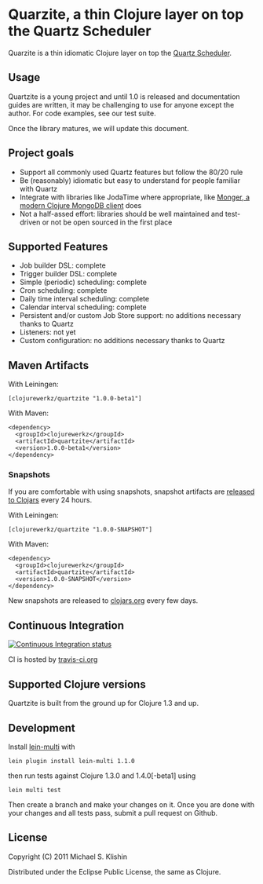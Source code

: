 # Quarzite, a thin Clojure layer on top the Quartz Scheduler

Quarzite is a thin idiomatic Clojure layer on top the [Quartz Scheduler](http://quartz-scheduler.org/).


## Usage

Quartzite is a young project and until 1.0 is released and documentation guides are written,
it may be challenging to use for anyone except the author. For code examples, see our test
suite.

Once the library matures, we will update this document.


## Project goals

 * Support all commonly used Quartz features but follow the 80/20 rule
 * Be (reasonably) idiomatic but easy to understand for people familiar with Quartz
 * Integrate with libraries like JodaTime where appropriate, like [Monger, a modern Clojure MongoDB client](https://github.com/michaelklishin/monger) does
 * Not a half-assed effort: libraries should be well maintained and test-driven or not be open sourced in the first place


## Supported Features

 * Job builder DSL: complete
 * Trigger builder DSL: complete
 * Simple (periodic) scheduling: complete
 * Cron scheduling: complete
 * Daily time interval scheduling: complete
 * Calendar interval scheduling: complete
 * Persistent and/or custom Job Store support: no additions necessary thanks to Quartz
 * Listeners: not yet
 * Custom configuration: no additions necessary thanks to Quartz



## Maven Artifacts

With Leiningen:

    [clojurewerkz/quartzite "1.0.0-beta1"]

With Maven:

    <dependency>
      <groupId>clojurewerkz</groupId>
      <artifactId>quartzite</artifactId>
      <version>1.0.0-beta1</version>
    </dependency>


### Snapshots

If you are comfortable with using snapshots, snapshot artifacts are [released to Clojars](https://clojars.org/clojurewerkz/quartzite) every 24 hours.

With Leiningen:

    [clojurewerkz/quartzite "1.0.0-SNAPSHOT"]


With Maven:

    <dependency>
      <groupId>clojurewerkz</groupId>
      <artifactId>quartzite</artifactId>
      <version>1.0.0-SNAPSHOT</version>
    </dependency>

New snapshots are released to [clojars.org](https://clojars.org/clojurewerkz/quartzite) every few days.



## Continuous Integration

[![Continuous Integration status](https://secure.travis-ci.org/michaelklishin/quartzite.png)](http://travis-ci.org/michaelklishin/quartzite)


CI is hosted by [travis-ci.org](http://travis-ci.org)


## Supported Clojure versions

Quartzite is built from the ground up for Clojure 1.3 and up.


## Development

Install [lein-multi](https://github.com/maravillas/lein-multi) with

    lein plugin install lein-multi 1.1.0

then run tests against Clojure 1.3.0 and 1.4.0[-beta1] using

    lein multi test

Then create a branch and make your changes on it. Once you are done with your changes and all tests pass, submit
a pull request on Github.


## License

Copyright (C) 2011 Michael S. Klishin

Distributed under the Eclipse Public License, the same as Clojure.
